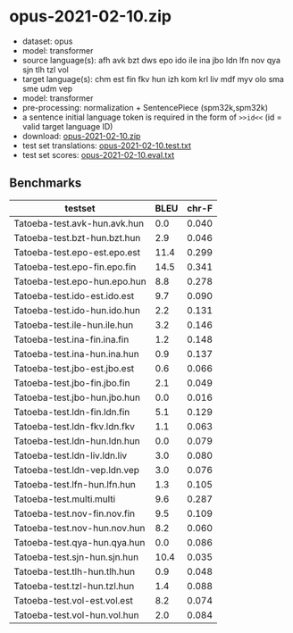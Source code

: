 # opus-2021-02-10.zip

* dataset: opus
* model: transformer
* source language(s): afh avk bzt dws epo ido ile ina jbo ldn lfn nov qya sjn tlh tzl vol
* target language(s): chm est fin fkv hun izh kom krl liv mdf myv olo sma sme udm vep
* model: transformer
* pre-processing: normalization + SentencePiece (spm32k,spm32k)
* a sentence initial language token is required in the form of `>>id<<` (id = valid target language ID)
* download: [opus-2021-02-10.zip](https://object.pouta.csc.fi/Tatoeba-MT-models/art-fiu/opus-2021-02-10.zip)
* test set translations: [opus-2021-02-10.test.txt](https://object.pouta.csc.fi/Tatoeba-MT-models/art-fiu/opus-2021-02-10.test.txt)
* test set scores: [opus-2021-02-10.eval.txt](https://object.pouta.csc.fi/Tatoeba-MT-models/art-fiu/opus-2021-02-10.eval.txt)

## Benchmarks

| testset               | BLEU  | chr-F |
|-----------------------|-------|-------|
| Tatoeba-test.avk-hun.avk.hun 	| 0.0 	| 0.040 |
| Tatoeba-test.bzt-hun.bzt.hun 	| 2.9 	| 0.046 |
| Tatoeba-test.epo-est.epo.est 	| 11.4 	| 0.299 |
| Tatoeba-test.epo-fin.epo.fin 	| 14.5 	| 0.341 |
| Tatoeba-test.epo-hun.epo.hun 	| 8.8 	| 0.278 |
| Tatoeba-test.ido-est.ido.est 	| 9.7 	| 0.090 |
| Tatoeba-test.ido-hun.ido.hun 	| 2.2 	| 0.131 |
| Tatoeba-test.ile-hun.ile.hun 	| 3.2 	| 0.146 |
| Tatoeba-test.ina-fin.ina.fin 	| 1.2 	| 0.148 |
| Tatoeba-test.ina-hun.ina.hun 	| 0.9 	| 0.137 |
| Tatoeba-test.jbo-est.jbo.est 	| 0.6 	| 0.066 |
| Tatoeba-test.jbo-fin.jbo.fin 	| 2.1 	| 0.049 |
| Tatoeba-test.jbo-hun.jbo.hun 	| 0.0 	| 0.016 |
| Tatoeba-test.ldn-fin.ldn.fin 	| 5.1 	| 0.129 |
| Tatoeba-test.ldn-fkv.ldn.fkv 	| 1.1 	| 0.063 |
| Tatoeba-test.ldn-hun.ldn.hun 	| 0.0 	| 0.079 |
| Tatoeba-test.ldn-liv.ldn.liv 	| 3.0 	| 0.080 |
| Tatoeba-test.ldn-vep.ldn.vep 	| 3.0 	| 0.076 |
| Tatoeba-test.lfn-hun.lfn.hun 	| 1.3 	| 0.105 |
| Tatoeba-test.multi.multi 	| 9.6 	| 0.287 |
| Tatoeba-test.nov-fin.nov.fin 	| 9.5 	| 0.109 |
| Tatoeba-test.nov-hun.nov.hun 	| 8.2 	| 0.060 |
| Tatoeba-test.qya-hun.qya.hun 	| 0.0 	| 0.086 |
| Tatoeba-test.sjn-hun.sjn.hun 	| 10.4 	| 0.035 |
| Tatoeba-test.tlh-hun.tlh.hun 	| 0.9 	| 0.048 |
| Tatoeba-test.tzl-hun.tzl.hun 	| 1.4 	| 0.088 |
| Tatoeba-test.vol-est.vol.est 	| 8.2 	| 0.074 |
| Tatoeba-test.vol-hun.vol.hun 	| 2.0 	| 0.084 |

